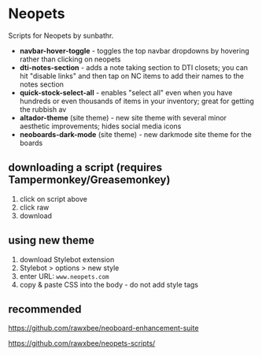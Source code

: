 # Neopets
Scripts for Neopets by sunbathr.

* **navbar-hover-toggle** - toggles the top navbar dropdowns by hovering rather than clicking on neopets
* **dti-notes-section** - adds a note taking section to DTI closets; you can hit "disable links" and then tap on NC items to add their names to the notes section
* **quick-stock-select-all** - enables "select all" even when you have hundreds or even thousands of items in your inventory; great for getting the rubbish av
* **altador-theme** (site theme) - new site theme with several minor aesthetic improvements; hides social media icons
* **neoboards-dark-mode** (site theme) - new darkmode site theme for the boards

## downloading a script (requires Tampermonkey/Greasemonkey)
1. click on script above
2. click raw
3. download

## using new theme
1. download Stylebot extension
2. Stylebot > options > new style
3. enter URL: `www.neopets.com`
4. copy & paste CSS into the body - do not add style tags

## recommended
https://github.com/rawxbee/neoboard-enhancement-suite

https://github.com/rawxbee/neopets-scripts/

